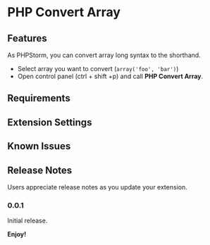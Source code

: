 # PHP Convert Array

## Features

As PHPStorm, you can convert array long syntax to the shorthand.
- Select array you want to convert (`array('foo', 'bar')`)
- Open control panel (ctrl + shift +p) and call **PHP Convert Array**.

## Requirements

## Extension Settings

## Known Issues

## Release Notes

Users appreciate release notes as you update your extension.

### 0.0.1

Initial release.


**Enjoy!**
